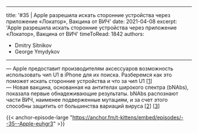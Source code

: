 
---
title: '#35 | Apple разрешила искать сторонние устройства через приложение «Локатор», Вакцина от ВИЧ'
date: 2021-04-08
excerpt: 'Apple разрешила искать сторонние устройства через приложение «Локатор», Вакцина от ВИЧ'
timeToRead: 1842
authors:
  - Dmitry Sitnikov
  - George Ymydykov
---

— Apple предоставит производителям аксессуаров возможность использовать чип U1 в iPhone для их поиска. Разберемся как это поможет искать сторонние устройства и что за чип U1 [[1](https://3dnews.ru/1036795)]<br/>
— Новая вакцина, основанная на антителах широкого спектра (bNAbs), показала первые обнадеживающие результаты. bNAbs распознают части ВИЧ, наименее подверженные мутациям, и за счет этого способны защитить от большинства вариаций вируса [[2](https://www.europeanpharmaceuticalreview.com/news/141892/novel-hiv-vaccine-approach-shows-promise-in-landmark-first-in-human-trial/)] [[3](https://sciencebasedmedicine.org/what-happened-to-the-lyme-vaccine/)]

{{< anchor-episode-large "https://anchor.fm/t-kittens/embed/episodes/--35--Apple-euhgr3" >}}
